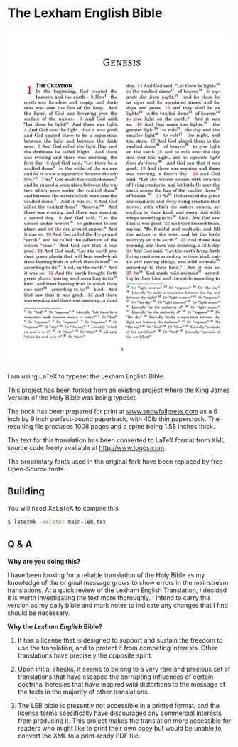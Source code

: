 The Lexham English Bible
====================

![In the beginning God created the heavens and the earth](preview.png?raw=true)

I am using LaTeX to typeset the Lexham English Bible.

This project has been forked from an existing project where the King James Version of the Holy Bible was being typeset.

The book has been prepared for print at www.snowfallpress.com as a 6 inch by 9 inch perfect-bound paperback, with 40lb thin paperstock. The resulting file produces 1008 pages and a spine being 1.58 inches thick.

The text for this translation has been converted to LaTeX format from XML source code freely available at http://www.logos.com.

The proprietary fonts used in the original fork have been replaced by free Open-Source fonts.

Building
--------

You will need XeLaTeX to compile this. 

```bash
$ latexmk -xelatex main-leb.tex
```

Q & A
-----

**Why are you doing this?**

I have been looking for a reliable translation of the Holy Bible as my knowledge of the original message grows to show errors in the mainstream translations. At a quick review of the Lexham English Translation, I decided it is worth investigating the text more thoroughly. I intend to carry this version as my daily bible and mark notes to indicate any changes that I find should be necessary.


**Why the *Lexham English* Bible?**

1. It has a license that is designed to support and sustain the freedom to use the translation, and to protect it from competing interests. Other translations have precisely the opposite spirit.

2. Upon initial checks, it seems to belong to a very rare and precious set of translations that have escaped the corrupting influences of certain doctrinal heresies that have inspired wild distortions to the message of the texts in the majority of other translations.

3. The LEB bible is presently not accessible in a printed format, and the license terms specifically have discouraged any commercial interests from producing it. This project makes the translation more accessible for readers who might like to print their own copy but would be unable to convert the XML to a print-ready PDF file.

